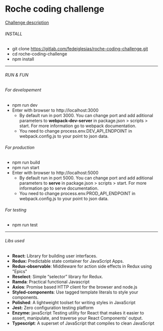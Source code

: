 # Roche coding challenge

[Challenge description](/challenge/README.md)


###### INSTALL

* git clone https://gitlab.com/fedeiglesias/roche-coding-challenge.git
* cd roche-coding-challenge
* npm install


---


###### RUN & FUN

###### For developement

* npm run dev
* Enter with browser to http://localhost:3000
  - By default run in port 3000. You can change port and add aditional parameters to **webpack-dev-server** in package.json > scripts > start. For more information go to webpack documentation.
  - You need to change process.env.DEV_API_ENDPOINT in webpack.config.js to your point to json data.

###### For production

* npm run build
* npm run start
* Enter with browser to http://localhost:5000
  - By default run in port 5000. You can change port and add aditional parameters to **serve** in package.json > scripts > start. For more information go to serve documentation.
  - You need to change process.env.PROD_API_ENDPOINT in webpack.config.js to your point to json data.

###### For testing

* npm run test

---

###### Libs used

* **React:** Library for building user interfaces.
* **Redux:** Predictable state container for JavaScript Apps.
* **Redux-observable**: Middleware for action side effects in Redux using "Epics"
* **Reselect**: Simple “selector” library for Redux.
* **Ramda**: Practical functional Javascript
* **Axios**: Promise based HTTP client for the browser and node.js
* **Styled-components**: Use tagged template literals to style your components.
* **Polished**: A lightweight toolset for writing styles in JavaScript
* **Jest:** Zero configuration testing platform
* **Enzyme:** javaScript Testing utility for React that makes it easier to assert, manipulate, and traverse your React Components' output.
* **Typescript**:  A superset of JavaScript that compiles to clean JavaScript
